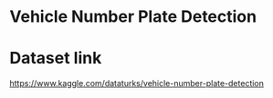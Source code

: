 # Vehicle Number Plate Detection
# Dataset link
https://www.kaggle.com/dataturks/vehicle-number-plate-detection
